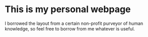 This is my personal webpage
============================
I borrowed the layout from a certain non-profit purveyor of human knowledge, so feel free to borrow from me whatever is useful.